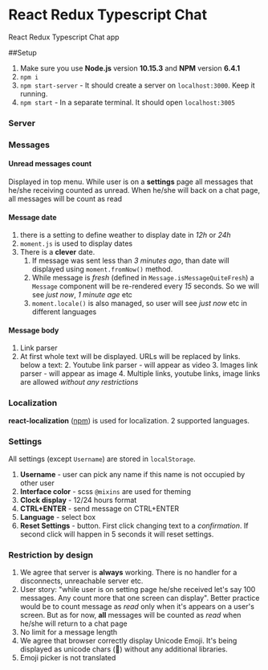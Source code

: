 # React Redux Typescript Chat
React Redux Typescript Chat app

##Setup
1. Make sure you use **Node.js** version **10.15.3** and **NPM** version **6.4.1**
2. `npm i`
4. `npm start-server` - It should create a server on `localhost:3000`. Keep it running. 
5. `npm start` - In a separate terminal. It should open `localhost:3005`


### Server



### Messages
#### Unread messages count
Displayed in top menu. While user is on a **settings** page all messages that he/she receiving counted as unread. When he/she will back on a chat page, all messages will be count as read   

#### Message date
1. there is a setting to define weather to display date in _12h_ or _24h_ 
2. `moment.js` is used to display dates
3. There is a **clever** date. 
   1. If message was sent less than _3 minutes ago_, than date will displayed using `moment.fromNow()` method.
   2. While message is _fresh_ (defined in `Message.isMessageQuiteFresh`) a `Message` component will be re-rendered every _15_ seconds. So we will see _just now_, _1 minute age_ etc
   3. `moment.locale()` is also managed, so user will see _just now_ etc in different languages 

#### Message body
1. Link parser
2. At first whole text will be displayed. URLs will be replaced by links. below a text:
    2. Youtube link parser - will appear as video
    3. Images link parser - will appear as image
    4. Multiple links, youtube links, image links are allowed _without any restrictions_

### Localization
**react-localization** ([npm](https://www.npmjs.com/package/react-localization)) is used for localization. 2 supported languages.

### Settings
All settings (except `Username`) are stored in `localStorage`.  
1. **Username** - user can pick any name if this name is not occupied by other user
2. **Interface color** - scss `@mixins` are used for theming
3. **Clock display** - 12/24 hours format
4. **CTRL+ENTER** - send message on CTRL+ENTER
5. **Language** - select box 
6. **Reset Settings** - button. First click changing text to a _confirmation_. If second click will happen in 5 seconds it will reset settings.    


### Restriction by design
1. We agree that server is **always** working. There is no handler for a disconnects, unreachable server etc.
2. User story: "while user is on setting page he/she received let's say 100 messages. Any count more that one screen can display". Better practice would be to count message as _read_ only when it's appears on a user's screen. But as for now, **all** messages will be counted as _read_ when he/she will return to a chat page 
3. No limit for a message length
4. We agree that browser correctly display Unicode Emoji. It's being displayed as unicode chars (🦄) without any additional libraries.
5. Emoji picker is not translated
 